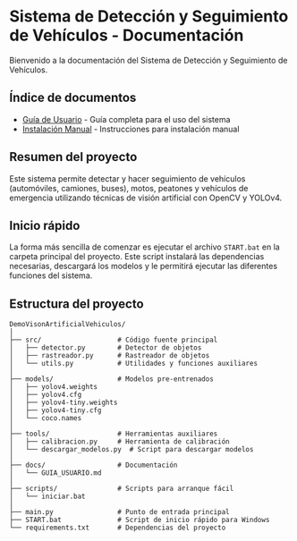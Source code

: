 # Sistema de Detección y Seguimiento de Vehículos - Documentación

Bienvenido a la documentación del Sistema de Detección y Seguimiento de Vehículos.

## Índice de documentos

- [Guía de Usuario](GUIA_USUARIO.md) - Guía completa para el uso del sistema
- [Instalación Manual](INSTALACION_MANUAL.md) - Instrucciones para instalación manual

## Resumen del proyecto

Este sistema permite detectar y hacer seguimiento de vehículos (automóviles, camiones, buses), motos, peatones y vehículos de emergencia utilizando técnicas de visión artificial con OpenCV y YOLOv4.

## Inicio rápido

La forma más sencilla de comenzar es ejecutar el archivo `START.bat` en la carpeta principal del proyecto. Este script instalará las dependencias necesarias, descargará los modelos y le permitirá ejecutar las diferentes funciones del sistema.

## Estructura del proyecto

```
DemoVisonArtificialVehiculos/
│
├── src/                   # Código fuente principal
│   ├── detector.py        # Detector de objetos
│   ├── rastreador.py      # Rastreador de objetos
│   └── utils.py           # Utilidades y funciones auxiliares
│
├── models/                # Modelos pre-entrenados
│   ├── yolov4.weights
│   ├── yolov4.cfg
│   ├── yolov4-tiny.weights
│   ├── yolov4-tiny.cfg
│   └── coco.names
│
├── tools/                 # Herramientas auxiliares
│   ├── calibracion.py     # Herramienta de calibración
│   └── descargar_modelos.py  # Script para descargar modelos
│
├── docs/                  # Documentación
│   └── GUIA_USUARIO.md
│
├── scripts/               # Scripts para arranque fácil
│   └── iniciar.bat
│
├── main.py                # Punto de entrada principal
├── START.bat              # Script de inicio rápido para Windows
└── requirements.txt       # Dependencias del proyecto
```
